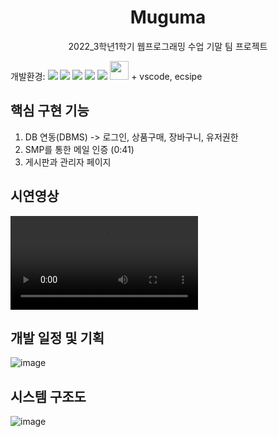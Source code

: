 <center> <h1>Muguma</h1> 
2022_3학년1학기 웹프로그래밍 수업 기말 팀 프로젝트</center>
<p>
  개발환경: <img src="https://img.shields.io/badge/Apache Tomcat-F8DC75?style=flat-square&logo=Apache Tomcat&logoColor=black"/> <img src="https://img.shields.io/badge/JavaScript-F7DF1E?style=flat-square&logo=JavaScript&logoColor=black"/> <img src="https://img.shields.io/badge/HTML5-E34F26?style=flat-square&logo=HTML5&logoColor=black"/> <img src="https://img.shields.io/badge/CSS3-1572B6?style=flat-square&logo=CSS3&logoColor=white"/> <img src="https://img.shields.io/badge/MySQL-4479A1?style=flat-square&logo=MySQL&logoColor=white"/> <img src="https://cdn-icons-png.flaticon.com/512/28/28968.png" width="30px" height="30px"/> + vscode, ecsipe

</p>

## 핵심 구현 기능
1. DB 연동(DBMS) -> 로그인, 상품구매, 장바구니, 유저권한
2. SMP를 통한 메일 인증 (0:41)
3. 게시판과 관리자 페이지

## 시연영상
<p>
<video src="https://user-images.githubusercontent.com/54611807/197399059-3ff911a6-2ea8-4c5b-a40c-ff9df9f8ef81.mp4"/>
</p>


## 개발 일정 및 기획
![image](https://user-images.githubusercontent.com/54611807/197399321-52161b03-4cdb-4aef-b631-7bdaea214fe7.png)

## 시스템 구조도
![image](https://user-images.githubusercontent.com/54611807/197399255-9df68276-675a-42af-8581-48179ff4cbb2.png)
